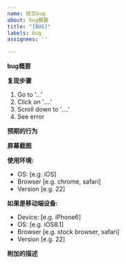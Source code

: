 ```yaml
---
name: 提交bug
about: bug概要
title: "[BUG]"
labels: bug
assignees: ''

---
```


**bug概要**


**复现步骤**
1. Go to '...'
2. Click on '....'
3. Scroll down to '....'
4. See error

**预期的行为**


**屏幕截图**


**使用环境:**
 - OS: [e.g. iOS]
 - Browser [e.g. chrome, safari]
 - Version [e.g. 22]

**如果是移动端设备:**
 - Device: [e.g. iPhone6]
 - OS: [e.g. iOS8.1]
 - Browser [e.g. stock browser, safari]
 - Version [e.g. 22]

**附加的描述**
